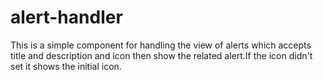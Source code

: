 # alert-handler
This is a simple component for handling the view of alerts which accepts title and description and icon then show the related alert.If the icon didn't set it shows the initial icon.
